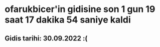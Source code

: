 # ofarukbicer'in gidisine son 1 gun 19 saat 17 dakika 54 saniye kaldi

## Gidis tarihi: 30.09.2022 :(